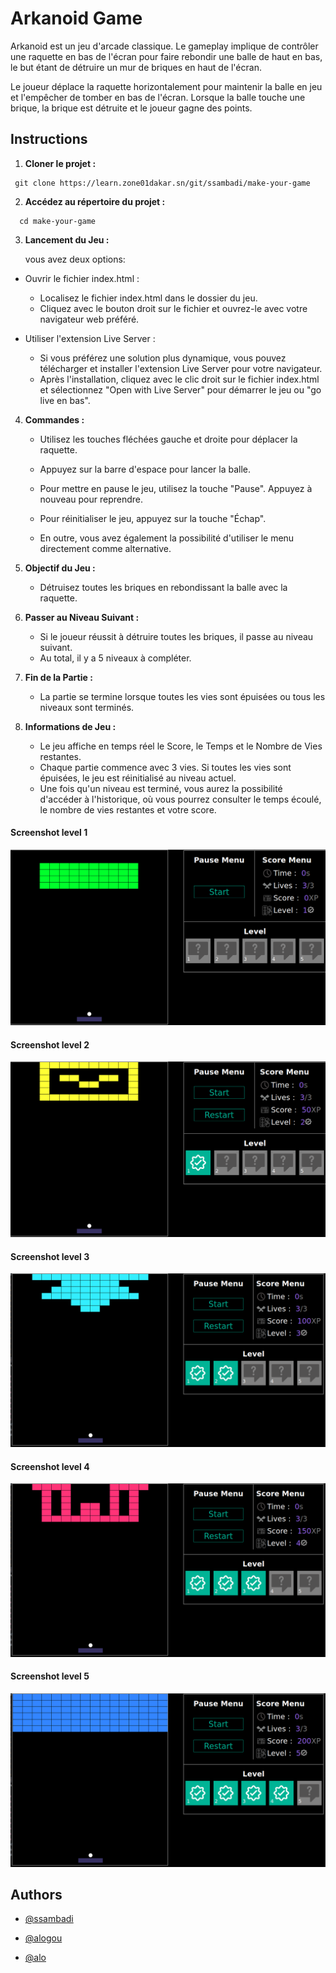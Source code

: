 
# Arkanoid Game

Arkanoid est un jeu d'arcade classique. Le gameplay implique de contrôler une raquette en bas de l'écran pour faire rebondir une balle de haut en bas, le but étant de détruire un mur de briques en haut de l'écran.

Le joueur déplace la raquette horizontalement pour maintenir la balle en jeu et l'empêcher de tomber en bas de l'écran. Lorsque la balle touche une brique, la brique est détruite et le joueur gagne des points.



## Instructions

1. **Cloner le projet  :**
 ```
  git clone https://learn.zone01dakar.sn/git/ssambadi/make-your-game
```
    
2. **Accédez au répertoire du projet  :**
```
  cd make-your-game
```

3. **Lancement du Jeu :**
   
   vous avez deux options:
 - Ouvrir le fichier index.html :

    - Localisez le fichier index.html dans le dossier du jeu.
    - Cliquez avec le bouton droit sur le fichier et ouvrez-le avec votre      navigateur web préféré.
- Utiliser l'extension Live Server :

    - Si vous préférez une solution plus dynamique, vous pouvez télécharger et installer l'extension Live Server pour votre navigateur.
    - Après l'installation, cliquez avec le clic droit sur le fichier index.html et sélectionnez "Open with Live Server" pour démarrer le jeu ou "go live en bas".

4. **Commandes :**
      - Utilisez les touches fléchées gauche et droite pour déplacer la raquette.
    - Appuyez sur la barre d'espace pour lancer la balle.
    - Pour mettre en pause le jeu, utilisez la touche "Pause". Appuyez à nouveau pour reprendre.
    - Pour réinitialiser le jeu, appuyez sur la touche "Échap".

    - En outre, vous avez également la possibilité d'utiliser le menu directement comme alternative.
    
5. **Objectif du Jeu :**
    - Détruisez toutes les briques en rebondissant la balle avec la raquette.

6. **Passer au Niveau Suivant :**
    - Si le joueur réussit à détruire toutes les briques, il passe au niveau suivant.
    - Au total, il y a 5 niveaux à compléter.
    

7. **Fin de la Partie :**
    - La partie se termine lorsque toutes les vies sont épuisées ou tous les niveaux sont terminés.
    
8.  **Informations de Jeu :**
    - Le jeu affiche en temps réel le Score, le Temps et le Nombre de Vies restantes.
    - Chaque partie commence avec 3 vies. Si toutes les vies sont épuisées, le jeu est réinitialisé au niveau actuel.
    - Une fois qu'un niveau est terminé, vous aurez la possibilité d'accéder à l'historique, où vous pourrez consulter le temps écoulé, le nombre de vies restantes et votre score.





#### Screenshot level 1

![level1](./svg/levels/level1.png)

#### Screenshot level 2

![level1](./svg/levels/level2.png)


#### Screenshot level 3

![level1](./svg/levels/level3.png)

#### Screenshot level 4

![level1](./svg/levels/level4.png)

#### Screenshot level 5

![level1](./svg/levels/level5.png)


## Authors

- [@ssambadi](https://learn.zone01dakar.sn/git/ssambadi)

- [@alogou](https://learn.zone01dakar.sn/git/alogou)

- [@alo](https://learn.zone01dakar.sn/git/alo)